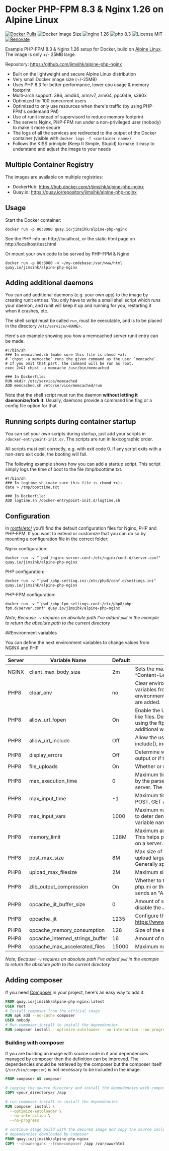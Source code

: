 # Docker PHP-FPM 8.3 & Nginx 1.26 on Alpine Linux

[![Docker Pulls](https://img.shields.io/docker/pulls/jimsihk/alpine-php-nginx.svg)](https://hub.docker.com/r/jimsihk/alpine-php-nginx/)
![Docker Image Size](https://img.shields.io/docker/image-size/jimsihk/alpine-php-nginx)
![nginx 1.26](https://img.shields.io/badge/nginx-1.26-brightgreen.svg)
![php 8.3](https://img.shields.io/badge/php-8.3-brightgreen.svg)
![License MIT](https://img.shields.io/badge/license-MIT-blue.svg)
[![Renovate](https://img.shields.io/badge/renovate-enabled-yellow.svg)](https://app.renovatebot.com/dashboard)

Example PHP-FPM 8.3 & Nginx 1.26 setup for Docker, build on [Alpine Linux](https://www.alpinelinux.org/).
The image is only +/- 25MB large.

Repository: https://github.com/jimsihk/alpine-php-nginx

* Built on the lightweight and secure Alpine Linux distribution
* Very small Docker image size (+/-25MB)
* Uses PHP 8.3 for better performance, lower cpu usage & memory footprint
* Multi-arch support: 386, amd64, arm/v7, arm64, ppc64le, s390x
* Optimized for 100 concurrent users
* Optimized to only use resources when there's traffic (by using PHP-FPM's ondemand PM)
* Use of runit instead of supervisord to reduce memory footprint
* The servers Nginx, PHP-FPM run under a non-privileged user (nobody) to make it more secure
* The logs of all the services are redirected to the output of the Docker container (visible with `docker logs -f <container name>`)
* Follows the KISS principle (Keep It Simple, Stupid) to make it easy to understand and adjust the image to your needs

## Multiple Container Registry
The images are available on multiple registries:
- DockerHub: https://hub.docker.com/r/jimsihk/alpine-php-nginx
- Quay.io: https://quay.io/repository/jimsihk/alpine-php-nginx

## Usage

Start the Docker container:

    docker run -p 80:8080 quay.io/jimsihk/alpine-php-nginx

See the PHP info on http://localhost, or the static html page on http://localhost/test.html

Or mount your own code to be served by PHP-FPM & Nginx

    docker run -p 80:8080 -v ~/my-codebase:/var/www/html quay.io/jimsihk/alpine-php-nginx


## Adding additional daemons
You can add additional daemons (e.g. your own app) to the image by creating runit entries. You only have to write a small shell script which runs your daemon, and runit will keep it up and running for you, restarting it when it crashes, etc.

The shell script must be called `run`, must be executable, and is to be placed in the directory `/etc/service/<NAME>`.

Here's an example showing you how a memcached server runit entry can be made.

    #!/bin/sh
    ### In memcached.sh (make sure this file is chmod +x):
    # `chpst -u memcache` runs the given command as the user `memcache`.
    # If you omit that part, the command will be run as root.
    exec 2>&1 chpst -u memcache /usr/bin/memcached

    ### In Dockerfile:
    RUN mkdir /etc/service/memcached
    ADD memcached.sh /etc/service/memcached/run

Note that the shell script must run the daemon **without letting it daemonize/fork it**. Usually, daemons provide a command line flag or a config file option for that.


## Running scripts during container startup
You can set your own scripts during startup, just add your scripts in `/docker-entrypoint-init.d/`. The scripts are run in lexicographic order.

All scripts must exit correctly, e.g. with exit code 0. If any script exits with a non-zero exit code, the booting will fail.

The following example shows how you can add a startup script. This script simply logs the time of boot to the file /tmp/boottime.txt.

    #!/bin/sh
    ### In logtime.sh (make sure this file is chmod +x):
    date > /tmp/boottime.txt

    ### In Dockerfile:
    ADD logtime.sh /docker-entrypoint-init.d/logtime.sh


## Configuration
In [rootfs/etc/](rootfs/etc/) you'll find the default configuration files for Nginx, PHP and PHP-FPM.
If you want to extend or customize that you can do so by mounting a configuration file in the correct folder;

Nginx configuration:

    docker run -v "`pwd`/nginx-server.conf:/etc/nginx/conf.d/server.conf" quay.io/jimsihk/alpine-php-nginx

PHP configuration:

    docker run -v "`pwd`/php-setting.ini:/etc/php8/conf.d/settings.ini" quay.io/jimsihk/alpine-php-nginx

PHP-FPM configuration:

    docker run -v "`pwd`/php-fpm-settings.conf:/etc/php8/php-fpm.d/server.conf" quay.io/jimsihk/alpine-php-nginx

_Note; Because `-v` requires an absolute path I've added `pwd` in the example to return the absolute path to the current directory_

##Environment variables

You can define the next environment variables to change values from NGINX and PHP

| Server | Variable Name                   | Default | description                                                                                                                                                                                                                               |
|--------|---------------------------------|---------|-------------------------------------------------------------------------------------------------------------------------------------------------------------------------------------------------------------------------------------------|
| NGINX  | client_max_body_size            | 2m      | Sets the maximum allowed size of the client request body, specified in the “Content-Length” request header field.                                                                                                                         |
| PHP8   | clear_env                       | no      | Clear environment in FPM workers. Prevents arbitrary environment variables from reaching FPM worker processes by clearing the environment in workers before env vars specified in this pool configuration are added.                      |
| PHP8   | allow_url_fopen                 | On      | Enable the URL-aware fopen wrappers that enable accessing URL object like files. Default wrappers are provided for the access of remote files using the ftp or http protocol, some extensions like zlib may register additional wrappers. |
| PHP8   | allow_url_include               | Off     | Allow the use of URL-aware fopen wrappers with the following functions: include(), include_once(), require(), require_once().                                                                                                             |
| PHP8   | display_errors                  | Off     | Determine whether errors should be printed to the screen as part of the output or if they should be hidden from the user.                                                                                                                 |
| PHP8   | file_uploads                    | On      | Whether or not to allow HTTP file uploads.                                                                                                                                                                                                |
| PHP8   | max_execution_time              | 0       | Maximum time in seconds a script is allowed to run before it is terminated by the parser. This helps prevent poorly written scripts from tying up the server. The default setting is 30.                                                  |
| PHP8   | max_input_time                  | -1      | Maximum time in seconds a script is allowed to parse input data, like POST, GET and file uploads.                                                                                                                                         |
| PHP8   | max_input_vars                  | 1000    | Maximum number of input variables allowed per request and can be used to deter denial of service attacks involving hash collisions on the input variable names.                                                                           |
| PHP8   | memory_limit                    | 128M    | Maximum amount of memory in bytes that a script is allowed to allocate. This helps prevent poorly written scripts for eating up all available memory on a server. Note that to have no memory limit, set this directive to -1.            |
| PHP8   | post_max_size                   | 8M      | Max size of post data allowed. This setting also affects file upload. To upload large files, this value must be larger than upload_max_filesize. Generally speaking, memory_limit should be larger than post_max_size.                    |
| PHP8   | upload_max_filesize             | 2M      | Maximum size of an uploaded file.                                                                                                                                                                                                         |
| PHP8   | zlib_output_compression         | On      | Whether to transparently compress pages. If this option is set to "On" in php.ini or the Apache configuration, pages are compressed if the browser sends an "Accept-Encoding: gzip" or "deflate" header.                                  |
| PHP8   | opcache_jit_buffer_size         | 0       | Amount of shared memory to reserve for compiled JIT code, set to 0 to disable the JIT                                                                                                                                                     |
| PHP8   | opcache_jit                     | 1235    | Configure the JIT mode, see https://www.php.net/manual/en/opcache.configuration.php#ini.opcache.jit                                                                                                                                       |
| PHP8   | opcache_memory_consumption      | 128     | Size of the shared memory storage used by OPcache in megabytes                                                                                                                                                                            |
| PHP8   | opcache_interned_strings_buffer | 16      | Amount of memory used to store interned strings in megabytes                                                                                                                                                                              |
| PHP8   | opcache_max_accelerated_files   | 15000   | Maximum number of keys (i.e. scripts) stored in OPcache                                                                                                                                                                                   |

_Note; Because `-v` requires an absolute path I've added `pwd` in the example to return the absolute path to the current directory_


## Adding composer

If you need [Composer](https://getcomposer.org/) in your project, here's an easy way to add it.

```dockerfile
FROM quay.io/jimsihk/alpine-php-nginx:latest
USER root
# Install composer from the official image
RUN apk add --no-cache composer
USER nobody
# Run composer install to install the dependencies
RUN composer install --optimize-autoloader --no-interaction --no-progress
```

### Building with composer

If you are building an image with source code in it and dependencies managed by composer then the definition can be improved.
The dependencies should be retrieved by the composer but the composer itself (`/usr/bin/composer`) is not necessary to be included in the image.

```Dockerfile
FROM composer AS composer

# copying the source directory and install the dependencies with composer
COPY <your_directory>/ /app

# run composer install to install the dependencies
RUN composer install \
  --optimize-autoloader \
  --no-interaction \
  --no-progress

# continue stage build with the desired image and copy the source including the
# dependencies downloaded by composer
FROM quay.io/jimsihk/alpine-php-nginx
COPY --chown=nginx --from=composer /app /var/www/html
```

